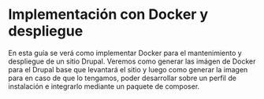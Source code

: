 #  Implementación con Docker y despliegue

En esta guía se verá como implementar Docker para el mantenimiento y despliegue de un sitio Drupal.
Veremos como generar las imágen de Docker para el Drupal base que levantará el sitio y luego como
generar la imagen para en caso de que lo tengamos, poder desarrollar sobre un perfil de instalación e integrarlo 
mediante un paquete de composer.
